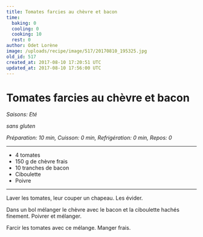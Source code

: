 ```yaml
---
title: Tomates farcies au chèvre et bacon
time:
  baking: 0
  cooling: 0
  cooking: 10
  rest: 0
author: Odet Lorène
image: /uploads/recipe/image/517/20170810_195325.jpg
old_id: 517
created_at: 2017-08-10 17:20:51 UTC
updated_at: 2017-08-10 17:56:00 UTC
---
```


# Tomates farcies au chèvre et bacon

_Saisons: Eté_

_sans gluten_

_Préparation: 10 min, Cuisson: 0 min, Refrigération: 0 min, Repos: 0_

---

- 4 tomates
- 150 g de chèvre frais
- 10 tranches de bacon
- Ciboulette
- Poivre

---

Laver les tomates, leur couper un chapeau. Les évider.

Dans un bol mélanger le chèvre avec le bacon et la ciboulette hachés finement. Poivrer et mélanger.

Farcir les tomates avec ce mélange. Manger frais.
